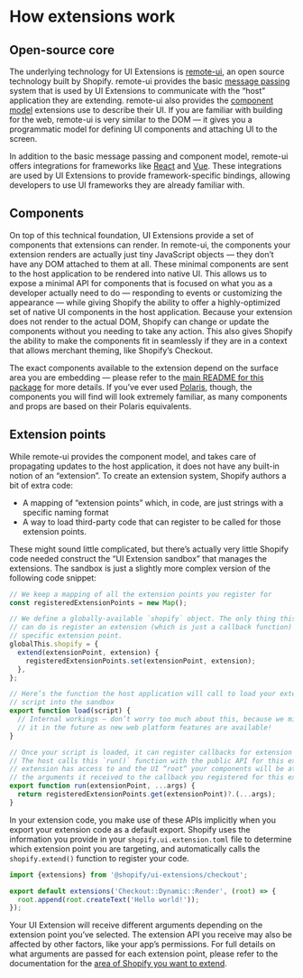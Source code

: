 # How extensions work

## Open-source core

The underlying technology for UI Extensions is [remote-ui](https://github.com/Shopify/remote-dom/tree/remote-ui), an open source technology built by Shopify. remote-ui provides the basic [message passing](https://github.com/Shopify/remote-dom/tree/remote-ui/packages/rpc) system that is used by UI Extensions to communicate with the “host” application they are extending. remote-ui also provides the [component model](https://github.com/Shopify/remote-dom/tree/remote-ui/packages/core) extensions use to describe their UI. If you are familiar with building for the web, remote-ui is very similar to the DOM — it gives you a programmatic model for defining UI components and attaching UI to the screen.

In addition to the basic message passing and component model, remote-ui offers integrations for frameworks like [React](https://github.com/Shopify/remote-dom/tree/remote-ui/packages/react) and [Vue](https://github.com/Shopify/remote-dom/tree/remote-ui/packages/vue). These integrations are used by UI Extensions to provide framework-specific bindings, allowing developers to use UI frameworks they are already familiar with.

## Components

On top of this technical foundation, UI Extensions provide a set of components that extensions can render. In remote-ui, the components your extension renders are actually just tiny JavaScript objects — they don’t have any DOM attached to them at all. These minimal components are sent to the host application to be rendered into native UI. This allows us to expose a minimal API for components that is focused on what you as a developer actually need to do — responding to events or customizing the appearance — while giving Shopify the ability to offer a highly-optimized set of native UI components in the host application. Because your extension does not render to the actual DOM, Shopify can change or update the components without you needing to take any action. This also gives Shopify the ability to make the components fit in seamlessly if they are in a context that allows merchant theming, like Shopify’s Checkout.

The exact components available to the extension depend on the surface area you are embedding — please refer to the [main README for this package](../README.md) for more details. If you’ve ever used [Polaris](https://polaris.shopify.com/), though, the components you will find will look extremely familiar, as many components and props are based on their Polaris equivalents.

## Extension points

While remote-ui provides the component model, and takes care of propagating updates to the host application, it does not have any built-in notion of an “extension”. To create an extension system, Shopify authors a bit of extra code:

- A mapping of “extension points” which, in code, are just strings with a specific naming format
- A way to load third-party code that can register to be called for those extension points.

These might sound little complicated, but there’s actually very little Shopify code needed construct the “UI Extension sandbox” that manages the extensions. The sandbox is just a slightly more complex version of the following code snippet:

```js
// We keep a mapping of all the extension points you register for
const registeredExtensionPoints = new Map();

// We define a globally-available `shopify` object. The only thing this object
// can do is register an extension (which is just a callback function) for a
// specific extension point.
globalThis.shopify = {
  extend(extensionPoint, extension) {
    registeredExtensionPoints.set(extensionPoint, extension);
  },
};

// Here’s the function the host application will call to load your extension’s
// script into the sandbox
export function load(script) {
  // Internal workings — don’t worry too much about this, because we might change
  // it in the future as new web platform features are available!
}

// Once your script is loaded, it can register callbacks for extension points using `shopify.extend()`.
// The host calls this `run()` function with the public API for this extension point, like the data your
// extension has access to and the UI “root“ your components will be attached to. `run()` then forwards
// the arguments it received to the callback you registered for this extension point.
export function run(extensionPoint, ...args) {
  return registeredExtensionPoints.get(extensionPoint)?.(...args);
}
```

In your extension code, you make use of these APIs implicitly when you export your extension code as a default export. Shopify uses the information you provide in your `shopify.ui.extension.toml` file to determine which extension point you are targeting, and automatically calls the `shopify.extend()` function to register your code.

```js
import {extensions} from '@shopify/ui-extensions/checkout';

export default extensions('Checkout::Dynamic::Render', (root) => {
  root.append(root.createText('Hello world!'));
});
```

Your UI Extension will receive different arguments depending on the extension point you’ve selected. The extension API you receive may also be affected by other factors, like your app’s permissions. For full details on what arguments are passed for each extension point, please refer to the documentation for the [area of Shopify you want to extend](#i-just-want-to-build-a-ui-extension-not-learn-about-them).
